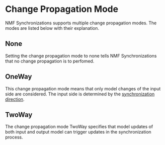 # Change Propagation Mode
NMF Synchronizations supports multiple change propagation modes. The modes are listed below with their explanation.

## None
Setting the change propagation mode to none tells NMF Synchronizations that no change propagation is to perfomed.

## OneWay
This change propagation mode means that only model changes of the input side are considered. The input side is determined by the [synchronization direction](SynchronizationDirection.md). 

## TwoWay
The change propagation mode TwoWay specifies that model updates of both input and output model can trigger updates in the synchronization process.